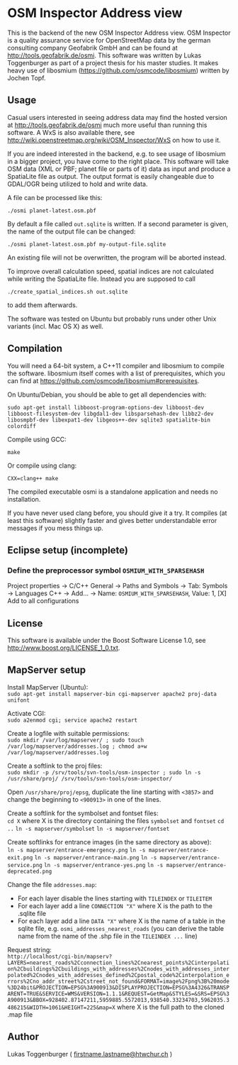 # OSM Inspector Address view

This is the backend of the new OSM Inspector Address view. OSM Inspector is a quality assurance service for OpenStreetMap data by the german consulting company Geofabrik GmbH and can be found at http://tools.geofabrik.de/osmi. This software was written by Lukas Toggenburger as part of a project thesis for his master studies. It makes heavy use of libosmium (https://github.com/osmcode/libosmium) written by Jochen Topf.


## Usage

Casual users interested in seeing address data may find the hosted version at http://tools.geofabrik.de/osmi much more useful than running this software. A WxS is also available there, see http://wiki.openstreetmap.org/wiki/OSM_Inspector/WxS on how to use it.

If you are indeed interested in the backend, e.g. to see usage of libosmium in a bigger project, you have come to the right place. This software will take OSM data (XML or PBF; planet file or parts of it) data as input and produce a SpatiaLite file as output. The output format is easily changeable due to GDAL/OGR being utilized to hold and write data.

A file can be processed like this:

    ./osmi planet-latest.osm.pbf

By default a file called `out.sqlite` is written. If a second parameter is given, the name of the output file can be changed:

    ./osmi planet-latest.osm.pbf my-output-file.sqlite

An existing file will not be overwritten, the program will be aborted instead.

To improve overall calculation speed, spatial indices are not calculated while writing the SpatiaLite file. Instead you are supposed to call

    ./create_spatial_indices.sh out.sqlite

to add them afterwards. 

The software was tested on Ubuntu but probably runs under other Unix variants (incl. Mac OS X) as well.


## Compilation

You will need a 64-bit system, a C++11 compiler and libosmium to compile the software. libosmium itself comes with a list of prerequisites, which you can find at https://github.com/osmcode/libosmium#prerequisites.

On Ubuntu/Debian, you should be able to get all dependencies with:

    sudo apt-get install libboost-program-options-dev libboost-dev libboost-filesystem-dev libgdal1-dev libsparsehash-dev libbz2-dev libosmpbf-dev libexpat1-dev libgeos++-dev sqlite3 spatialite-bin colordiff

Compile using GCC:

    make

Or compile using clang:

    CXX=clang++ make

The compiled executable osmi is a standalone application and needs no installation.

If you have never used clang before, you should give it a try. It compiles (at least this software) slightly faster and gives better understandable error messages if you mess things up.

## Eclipse setup (incomplete)

### Define the preprocessor symbol `OSMIUM_WITH_SPARSEHASH`

Project properties -> C/C++ General -> Paths and Symbols -> Tab: Symbols -> Languages C++ -> Add... -> Name: `OSMIUM_WITH_SPARSEHASH`, Value: 1, [X] Add to all configurations

## License

This software is available under the Boost Software License 1.0, see http://www.boost.org/LICENSE_1_0.txt.

## MapServer setup

Install MapServer (Ubuntu):  
`sudo apt-get install mapserver-bin cgi-mapserver apache2 proj-data unifont`

Activate CGI:  
`sudo a2enmod cgi; service apache2 restart`

Create a logfile with suitable permissions:  
`sudo mkdir /var/log/mapserver/ ; sudo touch /var/log/mapserver/addresses.log ; chmod a+w /var/log/mapserver/addresses.log`

Create a softlink to the proj files:  
`sudo mkdir -p /srv/tools/svn-tools/osm-inspector ; sudo ln -s /usr/share/proj/ /srv/tools/svn-tools/osm-inspector/`

Open `/usr/share/proj/epsg`, duplicate the line starting with `<3857>` and change the beginning to `<900913>` in one of the lines.

Create a softlink for the symbolset and fontset files:  
`cd X` where X is the directory containing the files `symbolset` and `fontset`
`cd ..`
`ln -s mapserver/symbolset`
`ln -s mapserver/fontset`

Create softlinks for entrance images (in the same directory as above):  
`ln -s mapserver/entrance-emergency.png`
`ln -s mapserver/entrance-exit.png`
`ln -s mapserver/entrance-main.png`
`ln -s mapserver/entrance-service.png`
`ln -s mapserver/entrance-yes.png`
`ln -s mapserver/entrance-deprecated.png`

Change the file `addresses.map`:  
- For each layer disable the lines starting with `TILEINDEX` or `TILEITEM`
- For each layer add a line `CONNECTION "X"` where X is the path to the .sqlite file
- For each layer add a line `DATA "X"` where X is the name of a table in the sqlite file, e.g. `osmi_addresses_nearest_roads` (you can derive the table name from the name of the .shp file in the `TILEINDEX ...` line)

Request string:  
`http://localhost/cgi-bin/mapserv?LAYERS=nearest_roads%2Cconnection_lines%2Cnearest_points%2Cinterpolation%2Cbuildings%2Cbuildings_with_addresses%2Cnodes_with_addresses_interpolated%2Cnodes_with_addresses_defined%2Cpostal_code%2Cinterpolation_errors%2Cno_addr_street%2Cstreet_not_found&FORMAT=image%2Fpng%3B%20mode%3D24bit&PROJECTION=EPSG%3A900913&DISPLAYPROJECTION=EPSG%3A4326&TRANSPARENT=TRUE&SERVICE=WMS&VERSION=1.1.1&REQUEST=GetMap&STYLES=&SRS=EPSG%3A900913&BBOX=928402.87147211,5959885.5572013,938540.33234703,5962035.3486215&WIDTH=1061&HEIGHT=225&map=X` where X is the full path to the cloned .map file

## Author

Lukas Toggenburger ( firstname.lastname@htwchur.ch )


